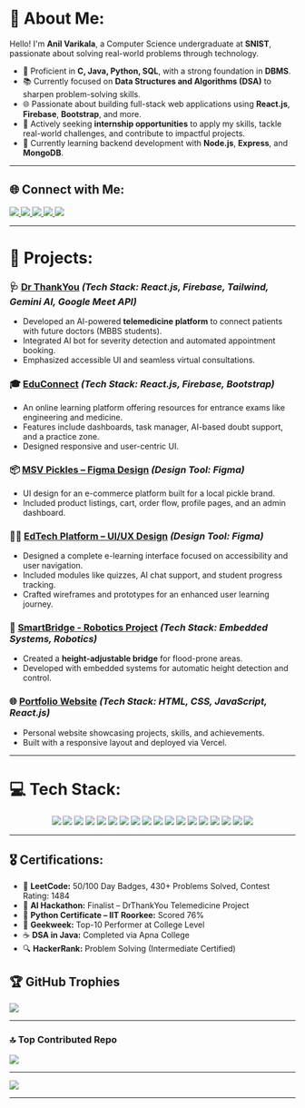 # 💫 About Me:

Hello! I'm **Anil Varikala**, a Computer Science undergraduate at **SNIST**, passionate about solving real-world problems through technology.

- 🔧 Proficient in **C, Java, Python, SQL**, with a strong foundation in **DBMS**.
- 📚 Currently focused on **Data Structures and Algorithms (DSA)** to sharpen problem-solving skills.
- 🌐 Passionate about building full-stack web applications using **React.js**, **Firebase**, **Bootstrap**, and more.
- 🚀 Actively seeking **internship opportunities** to apply my skills, tackle real-world challenges, and contribute to impactful projects.
- 🧠 Currently learning backend development with **Node.js**, **Express**, and **MongoDB**.

---

## 🌐 Connect with Me:

<p align="left">
  <a href="https://linkedin.com/in/anil-varikala-52b640254/" target="_blank">
    <img src="https://img.shields.io/badge/LinkedIn-%230077B5.svg?logo=linkedin&logoColor=white" />
  </a>
  <a href="mailto:varikalaanil@gmail.com" target="_blank">
    <img src="https://img.shields.io/badge/Email-D14836?logo=gmail&logoColor=white" />
  </a>
  <a href="https://leetcode.com/u/Varikala_Anil/" target="_blank">
    <img src="https://img.shields.io/badge/LeetCode-%23F7B93E.svg?logo=leetCode&logoColor=white" />
  </a>
  <a href="https://www.geeksforgeeks.org/user/varikalde3p/" target="_blank">
    <img src="https://img.shields.io/badge/GeeksforGeeks-%23008000.svg?logo=geeksforgeeks&logoColor=white" />
  </a>
  <a href="https://www.hackerrank.com/profile/varikalaanil" target="_blank">
    <img src="https://img.shields.io/badge/HackerRank-%2316B8C1.svg?logo=hackerrank&logoColor=white" />
  </a>
</p>

---

# 🚀 Projects:

### 🩺 [Dr ThankYou](https://drthankyou2006.vercel.app/)  *(Tech Stack: React.js, Firebase, Tailwind, Gemini AI, Google Meet API)*
- Developed an AI-powered **telemedicine platform** to connect patients with future doctors (MBBS students).
- Integrated AI bot for severity detection and automated appointment booking.
- Emphasized accessible UI and seamless virtual consultations.

### 🎓 [EduConnect](https://educonnect2006.vercel.app/)  *(Tech Stack: React.js, Firebase, Bootstrap)*
- An online learning platform offering resources for entrance exams like engineering and medicine.
- Features include dashboards, task manager, AI-based doubt support, and a practice zone.
- Designed responsive and user-centric UI.

### 📦 [MSV Pickles – Figma Design](https://www.figma.com/design/Jmqr2TTTNEv7Tbu2HJosxD/MSV-PICKELS?node-id=0-1&p=f)  *(Design Tool: Figma)*
- UI design for an e-commerce platform built for a local pickle brand.
- Included product listings, cart, order flow, profile pages, and an admin dashboard.

### 🧑‍🎓 [EdTech Platform – UI/UX Design](https://www.figma.com/design/PgUCh4cmbtS5JTzUApFmsk/EduConnect?node-id=0-1)  *(Design Tool: Figma)*
- Designed a complete e-learning interface focused on accessibility and user navigation.
- Included modules like quizzes, AI chat support, and student progress tracking.
- Crafted wireframes and prototypes for an enhanced user learning journey.

### 🤖 [SmartBridge - Robotics Project](https://github.com/Anilvarikala/SMARTBRIDGE/) *(Tech Stack: Embedded Systems, Robotics)*
- Created a **height-adjustable bridge** for flood-prone areas.
- Developed with embedded systems for automatic height detection and control.

### 🌐 [Portfolio Website](https://portfolioanil-lemon.vercel.app/) *(Tech Stack: HTML, CSS, JavaScript, React.js)*
- Personal website showcasing projects, skills, and achievements.
- Built with a responsive layout and deployed via Vercel.

---

# 💻 Tech Stack:

<p align="center">
  <img src="https://img.shields.io/badge/C-%2300599C.svg?style=for-the-badge&logo=c&logoColor=white" />
  <img src="https://img.shields.io/badge/Java-%23ED8B00.svg?style=for-the-badge&logo=openjdk&logoColor=white" />
  <img src="https://img.shields.io/badge/Python-3670A0?style=for-the-badge&logo=python&logoColor=ffdd54" />
  <img src="https://img.shields.io/badge/JavaScript-%23323330.svg?style=for-the-badge&logo=javascript&logoColor=%23F7DF1E" />
  <img src="https://img.shields.io/badge/HTML5-%23E34F26.svg?style=for-the-badge&logo=html5&logoColor=white" />
  <img src="https://img.shields.io/badge/MySQL-4479A1.svg?style=for-the-badge&logo=mysql&logoColor=white" />
  <img src="https://img.shields.io/badge/Firebase-%23039BE5.svg?style=for-the-badge&logo=firebase" />
  <img src="https://img.shields.io/badge/React-%2320232a.svg?style=for-the-badge&logo=react&logoColor=%2361DAFB" />
  <img src="https://img.shields.io/badge/Bootstrap-%238511FA.svg?style=for-the-badge&logo=bootstrap&logoColor=white" />
  <img src="https://img.shields.io/badge/Node.js-339933?style=for-the-badge&logo=nodedotjs&logoColor=white" />
  <img src="https://img.shields.io/badge/Express.js-000000?style=for-the-badge&logo=express&logoColor=white" />
  <img src="https://img.shields.io/badge/Context--API-000000?style=for-the-badge&logo=react" />
  <img src="https://img.shields.io/badge/Git-%23F05033.svg?style=for-the-badge&logo=git&logoColor=white" />
  <img src="https://img.shields.io/badge/GitHub-%23121011.svg?style=for-the-badge&logo=github&logoColor=white" />
  <img src="https://img.shields.io/badge/Vercel-%23000000.svg?style=for-the-badge&logo=vercel&logoColor=white" />
  <img src="https://img.shields.io/badge/Figma-%23F24E1E.svg?style=for-the-badge&logo=figma&logoColor=white" />
  <img src="https://img.shields.io/badge/Canva-%2300C4CC.svg?style=for-the-badge&logo=canva&logoColor=white" />
  <img src="https://img.shields.io/badge/Arduino-00979D?style=for-the-badge&logo=arduino&logoColor=white" />
</p>

---

## 🎖 Certifications:

- 🏅 **LeetCode:** 50/100 Day Badges, 430+ Problems Solved, Contest Rating: 1484  
- 🤖 **AI Hackathon:** Finalist – DrThankYou Telemedicine Project  
- 🐍 **Python Certificate – IIT Roorkee:** Scored 76%  
- 🎯 **Geekweek:** Top-10 Performer at College Level  
- ☕ **DSA in Java:** Completed via Apna College  
- 🔍 **HackerRank:** Problem Solving (Intermediate Certified)
## 🏆 GitHub Trophies

![](https://github-profile-trophy.vercel.app/?username=Anilvarikala&theme=radical&no-frame=false&no-bg=false&margin-w=4)

---

### 🔝 Top Contributed Repo

![](https://github-contributor-stats.vercel.app/api?username=Anilvarikala&limit=5&theme=dark&combine_all_yearly_contributions=true)

---

[![](https://visitcount.itsvg.in/api?id=Anilvarikala&icon=0&color=0)](https://visitcount.itsvg.in)

---
